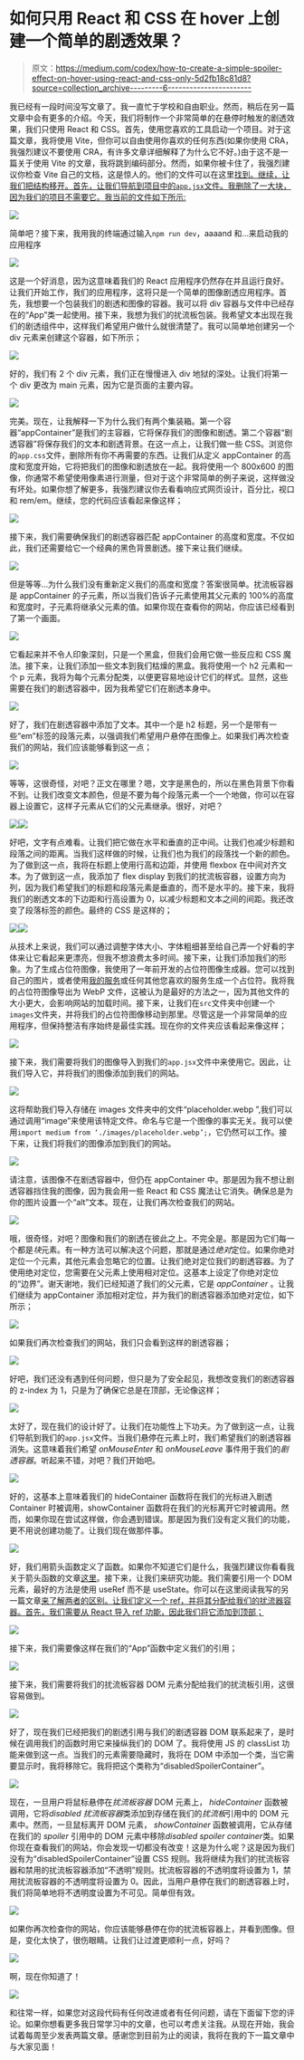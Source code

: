 # 如何只用 React 和 CSS 在 hover 上创建一个简单的剧透效果？

> 原文：<https://medium.com/codex/how-to-create-a-simple-spoiler-effect-on-hover-using-react-and-css-only-5d2fb18c81d8?source=collection_archive---------6----------------------->

我已经有一段时间没写文章了。我一直忙于学校和自由职业。然而，稍后在另一篇文章中会有更多的介绍。今天，我们将制作一个非常简单的在悬停时触发的剧透效果，我们只使用 React 和 CSS。首先，使用您喜欢的工具启动一个项目。对于这篇文章，我将使用 Vite，但你可以自由使用你喜欢的任何东西(如果你使用 CRA，我强烈建议不要使用 CRA，有许多文章详细解释了为什么它不好。)由于这不是一篇关于使用 Vite 的文章，我将跳到编码部分。然而，如果你被卡住了，我强烈建议你检查 Vite 自己的文档，这是惊人的。他们的文件可以在这里[找到。继续，让我们把结构移开。首先，让我们导航到项目中的`app.jsx`文件。我删除了一大块，因为我们的项目不需要它。我当前的文件如下所示:](https://vitejs.dev/guide/)

![](img/a4320a0fcaf7cf0b718b0c27802d7e85.png)

简单吧？接下来，我用我的终端通过输入`npm run dev`，aaaand 和…来启动我的应用程序

![](img/a16eb0776ebe763367b38e859f3a4658.png)

这是一个好消息，因为这意味着我们的 React 应用程序仍然存在并且运行良好。让我们开始工作，我们的应用程序，这将只是一个简单的图像剧透应用程序。首先，我想要一个包装我们的剧透和图像的容器。我可以将 div 容器与文件中已经存在的“App”类一起使用。接下来，我想为我们的扰流板包装。我希望文本出现在我们的剧透组件中，这样我们希望用户做什么就很清楚了。我可以简单地创建另一个 div 元素来创建这个容器，如下所示；

![](img/12b0c8e4f81e7fe4c6276f9232c6aba8.png)

好的，我们有 2 个 div 元素，我们正在慢慢进入 div 地狱的深处。让我们将第一个 div 更改为 main 元素，因为它是页面的主要内容。

![](img/3c72aa2eb13c80c414b66d8cee50fcd4.png)

完美。现在，让我解释一下为什么我们有两个集装箱。第一个容器“appContainer”是我们的主容器，它将保存我们的图像和剧透。第二个容器“剧透容器”将保存我们的文本和剧透背景。在这一点上，让我们做一些 CSS。浏览你的`app.css`文件，删除所有你不再需要的东西。让我们从定义 appContainer 的高度和宽度开始，它将把我们的图像和剧透放在一起。我将使用一个 800x600 的图像，你通常不希望使用像素进行测量，但对于这个非常简单的例子来说，这样做没有坏处。如果你想了解更多，我强烈建议你去看看响应式网页设计，百分比，视口和 rem/em。继续，您的代码应该看起来像这样；

![](img/3838312d78e8299712b87471c8bc2d1f.png)

接下来，我们需要确保我们的剧透容器匹配 appContainer 的高度和宽度。不仅如此，我们还需要给它一个经典的黑色背景剧透。接下来让我们继续。

![](img/c1bf1eff6453adcdcbe22ce59a1f9c82.png)

但是等等…为什么我们没有重新定义我们的高度和宽度？答案很简单。扰流板容器是 appContainer 的子元素，所以当我们告诉子元素使用其父元素的 100%的高度和宽度时，子元素将继承父元素的值。如果你现在查看你的网站，你应该已经看到了第一个画面。

![](img/ddd8aff4fd1ddf3ee798a8eff3f48ee0.png)

它看起来并不令人印象深刻，只是一个黑盒，但我们会用它做一些反应和 CSS 魔法。接下来，让我们添加一些文本到我们枯燥的黑盒。我将使用一个 h2 元素和一个 p 元素，我将为每个元素分配类，以便更容易地设计它们的样式。显然，这些需要在我们的剧透容器中，因为我希望它们在剧透本身中。

![](img/dcb0d039e5364dff763dbc9fc503a4f7.png)

好了，我们在剧透容器中添加了文本。其中一个是 h2 标题，另一个是带有一些“em”标签的段落元素，以强调我们希望用户悬停在图像上。如果我们再次检查我们的网站，我们应该能够看到这一点；

![](img/af39d924dbdf4f5d42efa6e676c8b92b.png)

等等，这很奇怪，对吧？正文在哪里？嗯，文字是黑色的，所以在黑色背景下你看不到。让我们改变文本颜色，但是不要为每个段落元素一个一个地做，你可以在容器上设置它，这样子元素从它们的父元素继承。很好，对吧？

![](img/8da727941b2daf7fd2cfb3fc9fad2053.png)![](img/3f5e8ffd8cb6346951675718558d4c6f.png)

好吧，文字有点难看。让我们把它做在水平和垂直的正中间。让我们也减少标题和段落之间的距离。当我们这样做的时候，让我们也为我们的段落找一个新的颜色。为了做到这一点，我将在标题上使用行高和边距，并使用 flexbox 在中间对齐文本。为了做到这一点，我添加了 flex display 到我们的扰流板容器，设置方向为列，因为我们希望我们的标题和段落元素是垂直的，而不是水平的。接下来，我将我们的剧透文本的下边距和行高设置为 0，以减少标题和文本之间的间距。我还改变了段落标签的颜色。最终的 CSS 是这样的；

![](img/43049e3bd1058ca5a606199bf6b3b0d7.png)![](img/0a1c031f24f1569f979c5cda89ce54ea.png)

从技术上来说，我们可以通过调整字体大小、字体粗细甚至给自己弄一个好看的字体来让它看起来更漂亮，但我不想浪费太多时间。接下来，让我们添加我们的形象。为了生成占位符图像，我使用了一年前开发的占位符图像生成器。您可以找到自己的图片，或者使用[我的服务](https://image-placeholder-generator-rgcm1zlce-hujam.vercel.app/)或任何其他您喜欢的服务生成一个占位符。我将我的占位符图像导出为 WebP 文件，这被认为是最好的方法之一，因为其他文件的大小更大，会影响网站的加载时间。接下来，让我们在`src`文件夹中创建一个`images`文件夹，并将我们的占位符图像移动到那里。尽管这是一个非常简单的应用程序，但保持整洁有序始终是最佳实践。现在你的文件夹应该看起来像这样；

![](img/ea393cde48f365b95f4be3fba99ffbd1.png)

接下来，我们需要将我们的图像导入到我们的`app.jsx`文件中来使用它。因此，让我们导入它，并将我们的图像添加到我们的网站。

![](img/bc50177cfa32b4d3db87b18c1c03c0fe.png)

这将帮助我们导入存储在 images 文件夹中的文件“placeholder.webp ”,我们可以通过调用“image”来使用该特定文件。命名与它是一个图像的事实无关。我可以使用`import medium from ‘./images/placeholder.webp’;`，它仍然可以工作。接下来，让我们将我们的图像添加到我们的网站。

![](img/0503ff2736debe801af347f54b851aa4.png)

请注意，该图像不在剧透容器中，但仍在 appContainer 中。那是因为我不想让剧透容器挡住我的图像，因为我会用一些 React 和 CSS 魔法让它消失。确保总是为你的图片设置一个“alt”文本。现在，让我们再次检查我们的网站。

![](img/25090dcf0864100491add43c0d0dfd19.png)

哦，很奇怪，对吧？图像和我们的剧透在彼此之上。不完全是。那是因为它们每一个都是*块*元素。有一种方法可以解决这个问题，那就是通过*绝对*定位。如果你绝对定位一个元素，其他元素会忽略它的位置。让我们绝对定位我们的剧透容器。为了使用绝对定位，您需要在父元素上使用相对定位。这基本上设定了你绝对定位的“边界”。谢天谢地，我们已经知道了我们的父元素，它是 *appContainer* 。让我们继续为 appContainer 添加相对定位，并为我们的剧透容器添加绝对定位，如下所示；

![](img/61edc86e9abc79c34f117b21c1425674.png)

如果我们再次检查我们的网站，我们只会看到这样的剧透容器；

![](img/98dda6137ac06c418f0f59303c1471be.png)

好吧，我们还没有遇到任何问题，但只是为了安全起见，我想改变我们的剧透容器的 z-index 为 1，只是为了确保它总是在顶部，无论像这样；

![](img/f35e92adca6098c0d8ad785d18b4bff6.png)

太好了，现在我们的设计好了。让我们在功能性上下功夫。为了做到这一点，让我们导航到我们的`app.jsx`文件。当我们悬停在元素上时，我们希望我们的剧透容器消失。这意味着我们希望 *onMouseEnter* 和 *onMouseLeave* 事件用于我们的*剧透容器*。听起来不错，对吧？我们开始吧。

![](img/866d23c8b9944f8a2a7b1a758041c642.png)

好的，这基本上意味着我们的 hideContainer 函数将在我们的光标进入剧透 Container 时被调用，showContainer 函数将在我们的光标离开它时被调用。然而，如果你现在尝试这样做，你会遇到错误。那是因为我们没有定义我们的功能，更不用说创建功能了。让我们现在做那件事。

![](img/1de218d447e2a51956c2f8b9d2949955.png)

好，我们用箭头函数定义了函数。如果你不知道它们是什么，我强烈建议你看看我关于箭头函数的文章[这里](https://yigitatak.medium.com/arrow-functions-in-javascript-97c025b31fcc)。接下来，让我们来研究功能。我们需要引用一个 DOM 元素，最好的方法是使用 useRef 而不是 useState。你可以在这里阅读我写的另一篇文章[来了解两者的区别。让我们定义一个 ref，并将其分配给我们的扰流器容器。首先，我们需要从 React 导入 ref 功能，因此我们将它添加到顶部；](/codex/useref-and-usestate-which-one-should-you-use-and-why-b9853dff9e38?source=user_profile---------0----------------------------)

![](img/dfc54ebbc5b22fe3764ea2b75e8a90aa.png)

接下来，我们需要像这样在我们的“App”函数中定义我们的引用；

![](img/7a6cf5212a8e82694738a0d586e5506a.png)

接下来，我们需要将我们的扰流板容器 DOM 元素分配给我们的扰流板引用，这很容易做到。

![](img/31e131c5c2fb16f492d2e95bf5724a27.png)

好了，现在我们已经把我们的剧透引用与我们的剧透容器 DOM 联系起来了，是时候在调用我们的函数时用它来操纵我们的 DOM 了。我将使用 JS 的 classList 功能来做到这一点。当我们的元素需要隐藏时，我将在 DOM 中添加一个类，当它需要显示时，我将移除它。我将把这个类称为“disabledSpoilerContainer”。

![](img/0e222de0278886ce847d98096c6c0cdc.png)

现在，一旦用户将鼠标悬停在*扰流板容器* DOM 元素上， *hideContainer* 函数被调用，它将*disabled 扰流板容器*类添加到存储在我们的*扰流板*引用中的 DOM 元素中。然而，一旦鼠标离开 DOM 元素， *showContainer* 函数被调用，它从存储在我们的 *spoiler* 引用中的 DOM 元素中移除*disabled spoiler container*类。如果你现在查看我们的网站，你会发现一切都没有改变！这是为什么呢？这是因为我们没有为“disabledSpoilerContainer”设置 CSS 规则。我将继续为我们的扰流板容器和禁用的扰流板容器添加“不透明”规则。扰流板容器的不透明度将设置为 1，禁用扰流板容器的不透明度将设置为 0。因此，当用户悬停在我们的剧透容器上时，我们将简单地将不透明度设置为不可见。简单但有效。

![](img/60d4e1ffad4616db7fc19e582cb3241e.png)

如果你再次检查你的网站，你应该能够悬停在你的扰流板容器上，并看到图像。但是，变化太快了，很伤眼睛。让我们让过渡更顺利一点，好吗？

![](img/c83f84457d1cb280271c4757edf3a509.png)

啊，现在你知道了！

![](img/8f06bf6f80fa75723c97f5d4d582e696.png)

和往常一样，如果您对这段代码有任何改进或者有任何问题，请在下面留下您的评论。如果你想看更多我日常学习中的文章，也可以考虑关注我。从现在开始，我会试着每周至少发表两篇文章。感谢您到目前为止的阅读，我将在我的下一篇文章中与大家见面！